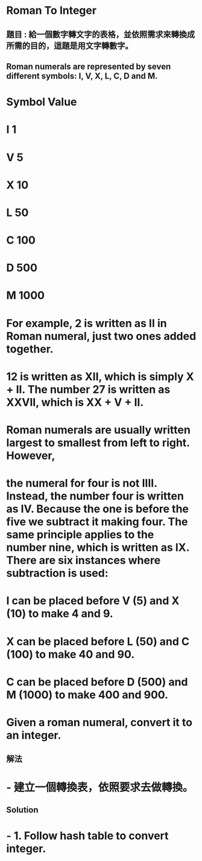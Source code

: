 # Roman To Integer

## 	題目 : 給一個數字轉文字的表格，並依照需求來轉換成所需的目的，這題是用文字轉數字。
##  Roman numerals are represented by seven different symbols: I, V, X, L, C, D and M.
#   
#   Symbol       Value
#   I             1
#   V             5
#   X             10
#   L             50
#   C             100
#   D             500
#   M             1000
#   For example, 2 is written as II in Roman numeral, just two ones added together. 
#   12 is written as XII, which is simply X + II. The number 27 is written as XXVII, which is XX + V + II.
#   
#   Roman numerals are usually written largest to smallest from left to right. However, 
#   the numeral for four is not IIII. Instead, the number four is written as IV. Because the one is before the five we subtract it making four. The same principle applies to the number nine, which is written as IX. There are six instances where subtraction is used:
#   
#   I can be placed before V (5) and X (10) to make 4 and 9. 
#   X can be placed before L (50) and C (100) to make 40 and 90. 
#   C can be placed before D (500) and M (1000) to make 400 and 900.
#   Given a roman numeral, convert it to an integer.

## 解法
#  - 建立一個轉換表，依照要求去做轉換。
## Solution
#  - 1. Follow hash table to convert integer.

